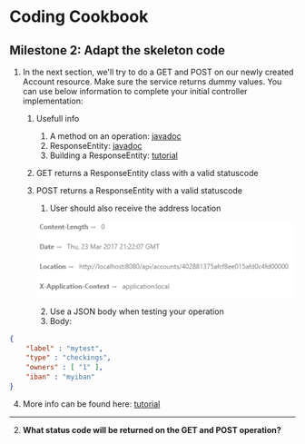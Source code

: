 # Coding Cookbook

## Milestone 2: Adapt the skeleton code

1. In the next section, we'll try to do a GET and POST on our newly created Account resource. Make sure the service returns dummy values.  You can use below information to complete your initial controller implementation:
   1. Usefull info
      1. A method on an operation: [javadoc](http://docs.spring.io/spring/docs/current/javadoc-api/org/springframework/web/bind/annotation/RequestMapping.html#method--)      
      2. ResponseEntity: [javadoc](http://docs.spring.io/spring/docs/current/javadoc-api/org/springframework/http/ResponseEntity.html)     
      3. Building a ResponseEntity: [tutorial](http://spring.io/guides/tutorials/bookmarks/#_building_a_rest_service)      
   2. GET returns a ResponseEntity class with a valid statuscode
   3. POST returns a ResponseEntity with a valid statuscode
      1. User should also receive the address location 
      
      ![Image 4](img4.png "Image 4")

      2. Use a JSON body when testing your operation
      3. Body: 
```json
{
	"label" : "mytest",
	"type" : "checkings",
	"owners" : [ "1" ],
	"iban" : "myiban"
}
```
   4. More info can be found here: [tutorial](http://spring.io/guides/tutorials/bookmarks/#_building_a_rest_service)
---
2. **What status code will be returned on the GET and POST operation?**

